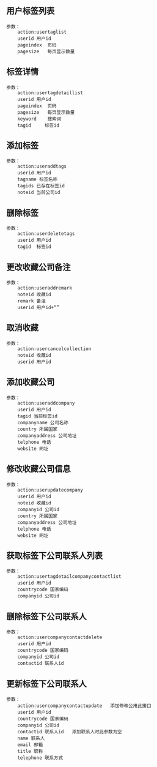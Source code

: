 
## 用户标签列表
	参数：
		action:usertaglist
		userid 用户id
		pageindex  页码
		pagesize   每页显示数量
		
## 标签详情
	参数：
		action:usertagdetaillist
		userid 用户id
		pageindex  页码
		pagesize   每页显示数量
		keyword    搜索词
		tagid     标签id

## 添加标签
	参数：
		action:useraddtags
		userid 用户id
		tagname 标签名称
		tagids 已存在标签id
		noteid 当前公司id

## 删除标签
	参数：
		action:userdeletetags
		userid 用户id
		tagid  标签id

## 更改收藏公司备注
	参数：
		action:useraddremark
		noteid 收藏id
		remark 备注
		userid 用户id+“”

## 取消收藏
	参数：
		action:usercancelcollection
		noteid 收藏id
		userid 用户id

## 添加收藏公司
	参数：
		action:useraddcompany
		userid 用户id
		tagid 当前标签id
		companyname 公司名称
		country 所属国家
		companyaddress 公司地址
		telphone 电话
		website 网址

## 修改收藏公司信息
	参数：
		action:userupdatecompany
		userid 用户id
		noteid 收藏id
		companyid 公司id
		country 所属国家
		companyaddress 公司地址
		telphone 电话
		website 网址

## 获取标签下公司联系人列表
	参数：
		action:usertagdetailcompanycontactlist
		userid 用户id
		countrycode 国家编码
		companyid 公司id

## 删除标签下公司联系人
	参数：
		action:usercompanycontactdelete
		userid 用户id
		countrycode 国家编码
		companyid 公司id
		contactid 联系人id

## 更新标签下公司联系人
	参数：
		action:usercompanycontactupdate   添加修改公用此接口
		userid 用户id
		countrycode 国家编码
		companyid 公司id
		contactid 联系人id   添加联系人时此参数为空
		name 联系人
		email 邮箱
		title 职称
		telephone 联系方式